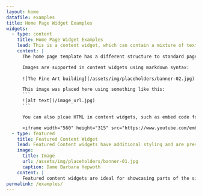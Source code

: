 ```yaml
---
layout: home
datafile: examples
title: Home Page Widget Examples
widgets:
  - type: content
    title: Home Page Widget Examples
    lead: This is a content widget, which can contain a mixture of text, images and video - this sentence is called the **lead** and is in a slightly larger font.
    content: |
      The home page template has a different structure to standard pages and is made up entirely of widgets.

      Images are supported in content widgets using markdown syntax:
      
      ![The Fine Art building](/assets/img/placeholders/banner-02.jpg)

      This image was placed here using something like this:
      ```
      ![alt text](/image_url.jpg)
      ```

      You can also plcae HTML in content widgets, such as embed code for youtube:

      <iframe width="560" height="315" src="https://www.youtube.com/embed/NcWibP5JA_E" title="YouTube video player - students staying safe at the University of Leeds" frameborder="0" allow="accelerometer; autoplay; clipboard-write; encrypted-media; gyroscope; picture-in-picture" allowfullscreen></iframe>
  - type: featured
    title: Featured Content Widget
    lead: Featured Content widgets have additional styling and are presented in columns
    image:
      title: Image
      url: /assets/img/placeholders/banner-01.jpg
      caption: Dame Barbara Hepwoth
    content: |
      Featured content widgets are ideal for showcasing parts of the site.
permalink: /examples/
---
```



